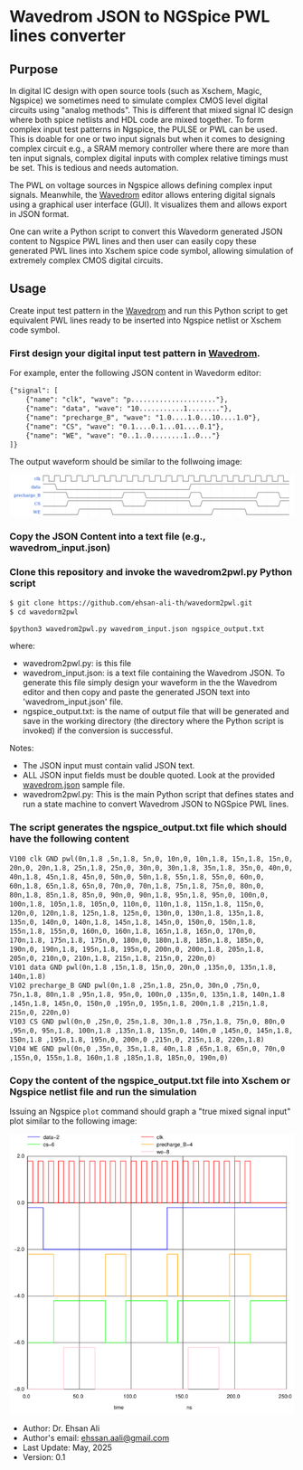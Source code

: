 # Wavedrom JSON to NGSpice PWL lines converter

## Purpose

In digital IC design with open source tools (such as Xschem, Magic, Ngspice) we sometimes need to simulate complex CMOS level digital 
circuits using "analog methods". This is different that mixed signal IC design where both spice netlists and HDL code are
mixed together. To form complex input test patterns in Ngspice, the PULSE or PWL can be used. 
This is doable for one or two input signals but when it comes to designing complex circuit e.g., a SRAM memory controller where
there are more than ten input signals, complex digital inputs with complex relative timings must be set. This is tedious and needs
automation.

The PWL on voltage sources in Ngspice allows defining complex input signals. Meanwhile, the [Wavedrom](https://wavedrom.com/) 
editor allows entering digital signals using a graphical user interface (GUI). It visualizes them and allows export in JSON format.

One can write a Python script to convert this Wavedorm generated JSON content to Ngspice PWL lines and then user can easily copy
these generated PWL lines into Xschem spice code symbol, allowing simulation of extremely complex CMOS digital circuits.

## Usage

Create input test pattern in the [Wavedrom](https://wavedrom.com/) and run this Python script to get equivalent PWL lines ready to 
be inserted into Ngspice netlist or Xschem code symbol.

### First design your digital input test pattern in [Wavedrom](https://wavedrom.com/).

For example, enter the following JSON content in Wavedorm editor:

```
{"signal": [
    {"name": "clk", "wave": "p....................."},
    {"name": "data", "wave": "10...........1........"},
    {"name": "precharge_B", "wave": "1.0....1.0...10....1.0"},
    {"name": "CS", "wave": "0.1....0.1...01....0.1"},
    {"name": "WE", "wave": "0..1..0........1..0..."}
]}
```

The output waveform should be similar to the follwoing image:

![Wavedorm Editor Waveform Output](./images/wavedrom.png)

### Copy the JSON Content into a text file (e.g., wavedrom_input.json)

### Clone this repository and invoke the wavedrom2pwl.py Python script

```
$ git clone https://github.com/ehsan-ali-th/wavedorm2pwl.git
$ cd wavedorm2pwl
```

```
$python3 wavedrom2pwl.py wavedrom_input.json ngspice_output.txt
```
where:
- wavedrom2pwl.py: is this file
- wavedrom_input.json: is a text file containing the Wavedrom JSON. To generate this file simply design your waveform in the the Wavedrom editor and then copy and paste the generated JSON text into 'wavedrom_input.json' file.
- ngspice_output.txt: is the name of output file that will be generated and save in the working directory (the directory where the Python script is invoked) if the conversion is successful.

Notes:
- The JSON input must contain valid JSON text.
- ALL JSON input fields must be double quoted. Look at the provided [wavedrom.json](src/wavedrom.json) sample file.
- wavedrom2pwl.py: This is the main Python script that defines states and run a state machine to convert Wavedrom JSON to NGSpice PWL lines.

### The script generates the ngspice_output.txt file which should have the following content

```
V100 clk GND pwl(0n,1.8 ,5n,1.8, 5n,0, 10n,0, 10n,1.8, 15n,1.8, 15n,0, 20n,0, 20n,1.8, 25n,1.8, 25n,0, 30n,0, 30n,1.8, 35n,1.8, 35n,0, 40n,0, 40n,1.8, 45n,1.8, 45n,0, 50n,0, 50n,1.8, 55n,1.8, 55n,0, 60n,0, 60n,1.8, 65n,1.8, 65n,0, 70n,0, 70n,1.8, 75n,1.8, 75n,0, 80n,0, 80n,1.8, 85n,1.8, 85n,0, 90n,0, 90n,1.8, 95n,1.8, 95n,0, 100n,0, 100n,1.8, 105n,1.8, 105n,0, 110n,0, 110n,1.8, 115n,1.8, 115n,0, 120n,0, 120n,1.8, 125n,1.8, 125n,0, 130n,0, 130n,1.8, 135n,1.8, 135n,0, 140n,0, 140n,1.8, 145n,1.8, 145n,0, 150n,0, 150n,1.8, 155n,1.8, 155n,0, 160n,0, 160n,1.8, 165n,1.8, 165n,0, 170n,0, 170n,1.8, 175n,1.8, 175n,0, 180n,0, 180n,1.8, 185n,1.8, 185n,0, 190n,0, 190n,1.8, 195n,1.8, 195n,0, 200n,0, 200n,1.8, 205n,1.8, 205n,0, 210n,0, 210n,1.8, 215n,1.8, 215n,0, 220n,0)
V101 data GND pwl(0n,1.8 ,15n,1.8, 15n,0, 20n,0 ,135n,0, 135n,1.8, 140n,1.8)
V102 precharge_B GND pwl(0n,1.8 ,25n,1.8, 25n,0, 30n,0 ,75n,0, 75n,1.8, 80n,1.8 ,95n,1.8, 95n,0, 100n,0 ,135n,0, 135n,1.8, 140n,1.8 ,145n,1.8, 145n,0, 150n,0 ,195n,0, 195n,1.8, 200n,1.8 ,215n,1.8, 215n,0, 220n,0)
V103 CS GND pwl(0n,0 ,25n,0, 25n,1.8, 30n,1.8 ,75n,1.8, 75n,0, 80n,0 ,95n,0, 95n,1.8, 100n,1.8 ,135n,1.8, 135n,0, 140n,0 ,145n,0, 145n,1.8, 150n,1.8 ,195n,1.8, 195n,0, 200n,0 ,215n,0, 215n,1.8, 220n,1.8)
V104 WE GND pwl(0n,0 ,35n,0, 35n,1.8, 40n,1.8 ,65n,1.8, 65n,0, 70n,0 ,155n,0, 155n,1.8, 160n,1.8 ,185n,1.8, 185n,0, 190n,0)
```

### Copy the content of the ngspice_output.txt file into Xschem or Ngspice netlist file and run the simulation 

Issuing an Ngspice `plot` command should graph a "true mixed signal input" plot similar to the following image:

![Digital signal input using voltage source PWL](./images/inputs_plot.png)

- Author: Dr. Ehsan Ali
- Author's email: ehssan.aali@gmail.com
- Last Update: May, 2025 
- Version: 0.1
